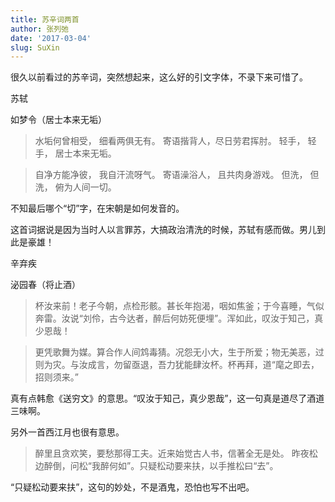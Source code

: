 ```yaml
---
title: 苏辛词两首
author: 张列弛
date: '2017-03-04'
slug: SuXin
---
```


很久以前看过的苏辛词，突然想起来，这么好的引文字体，不录下来可惜了。

苏轼

如梦令（居士本来无垢）

> 水垢何曾相受，
细看两俱无有。
寄语揩背人，尽日劳君挥肘。
轻手，
轻手，
居士本来无垢。


> 自净方能净彼，
我自汗流呀气。
寄语澡浴人，
且共肉身游戏。
但洗，
但洗，
俯为人间一切。

不知最后哪个“切”字，在宋朝是如何发音的。

这首词据说是因为当时人以言罪苏，大搞政治清洗的时候，苏轼有感而做。男儿到此是豪雄！


辛弃疾

泌园春（将止酒）

> 杯汝来前！老子今朝，点检形骸。甚长年抱渴，咽如焦釜；于今喜睡，气似奔雷。汝说“刘伶，古今达者，醉后何妨死便埋”。浑如此，叹汝于知己，真少恩哉！


> 更凭歌舞为媒。算合作人间鸩毒猜。况怨无小大，生于所爱；物无美恶，过则为灾。与汝成言，勿留亟退，吾力犹能肆汝杯。杯再拜，道“麾之即去，招则须来。”

真有点韩愈《送穷文》的意思。“叹汝于知己，真少恩哉”，这一句真是道尽了酒道三味啊。

另外一首西江月也很有意思。

> 醉里且贪欢笑，要愁那得工夫。近来始觉古人书，信著全无是处。
昨夜松边醉倒，问松“我醉何如”。只疑松动要来扶，以手推松曰“去”。

“只疑松动要来扶”，这句的妙处，不是酒鬼，恐怕也写不出吧。


